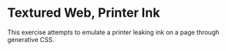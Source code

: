 # Textured Web, Printer Ink

This exercise attempts to emulate a printer leaking ink on a page through generative CSS.
